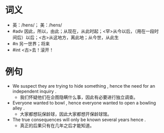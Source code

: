 # 词义
- 英：/hens/； 美：/hens/
- #adv 因此，所以，由此；从现在，从此时起；<罕>从今以后，（用在一段时间后）以后；<古>从这地方，离此地；从今世，从此生
- #n 另一世界；将来
- #int <古>去！滚开！
# 例句
- We suspect they are trying to hide something , hence the need for an independent inquiry .
	- 我们怀疑他们在企图隐瞒什么事，因此有必要进行独立调查。
- Everyone wanted to bowl , hence everyone wanted to open a bowling alley .
	- 大家都想玩保龄球，因此大家都想开保龄球馆。
- The true consequences will only be known several years hence .
	- 真正的后果只有在几年之后才能知道。
